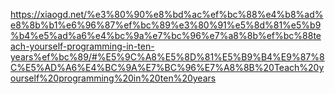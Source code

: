 https://xiaogd.net/%e3%80%90%e8%bd%ac%ef%bc%88%e4%b8%ad%e8%8b%b1%e6%96%87%ef%bc%89%e3%80%91%e5%8d%81%e5%b9%b4%e5%ad%a6%e4%bc%9a%e7%bc%96%e7%a8%8b%ef%bc%88teach-yourself-programming-in-ten-years%ef%bc%89/#%E5%9C%A8%E5%8D%81%E5%B9%B4%E9%87%8C%E5%AD%A6%E4%BC%9A%E7%BC%96%E7%A8%8B%20Teach%20yourself%20programming%20in%20ten%20years
